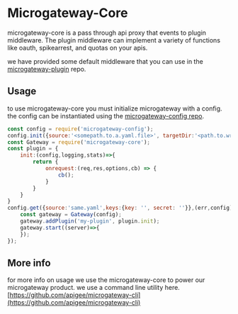 # Microgateway-Core
microgateway-core is a pass through api proxy that events to plugin middleware.  The plugin middleware can implement a variety of functions like oauth, spikearrest, and quotas on your apis.

we have provided some default middleware that you can use in the [microgateway-plugin](https://github.com/apigee/microgateway-plugins) repo.

## Usage
to use microgateway-core you must initialize microgateway with a config.  the config can be instantiated using the [microgateway-config repo](https://github.com/apigee/microgateway-config).

```javascript
const config = require('microgateway-config');
config.init({source:'<somepath.to.a.yaml.file>', targetDir:'<path.to.write.new.config>', targetFile:'<file.name.of.new.config>'});
const Gateway = require('microgateway-core');
const plugin = {
	init:(config,logging,stats)=>{
		return {
			onrequest:(req,res,options,cb) => {
				cb();
			}
		}
	}
}
config.get({source:'same.yaml',keys:{key: '', secret: ''}},(err,config)=>{
	const gateway = Gateway(config);
	gateway.addPlugin('my-plugin', plugin.init);
	gateway.start((server)=>{
	});
});
```    
## More info
for more info on usage we use the microgateway-core to power our microgateway product. we use a command line utility here.  [https://github.com/apigee/microgateway-cli](https://github.com/apigee/microgateway-cli)
